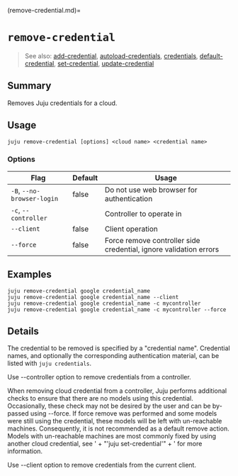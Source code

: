 (remove-credential.md)=
# `remove-credential`
> See also: [add-credential](#add-credential), [autoload-credentials](#autoload-credentials), [credentials](#credentials), [default-credential](#default-credential), [set-credential](#set-credential), [update-credential](#update-credential)

## Summary
Removes Juju credentials for a cloud.

## Usage
```juju remove-credential [options] <cloud name> <credential name>```

### Options
| Flag | Default | Usage |
| --- | --- | --- |
| `-B`, `--no-browser-login` | false | Do not use web browser for authentication |
| `-c`, `--controller` |  | Controller to operate in |
| `--client` | false | Client operation |
| `--force` | false | Force remove controller side credential, ignore validation errors |

## Examples

    juju remove-credential google credential_name
    juju remove-credential google credential_name --client
    juju remove-credential google credential_name -c mycontroller
    juju remove-credential google credential_name -c mycontroller --force



## Details
The credential to be removed is specified by a "credential name".
Credential names, and optionally the corresponding authentication
material, can be listed with `juju credentials`.

Use --controller option to remove credentials from a controller. 

When removing cloud credential from a controller, Juju performs additional
checks to ensure that there are no models using this credential.
Occasionally, these check may not be desired by the user and can be by-passed using --force. 
If force remove was performed and some models were still using the credential, these models 
will be left with un-reachable machines.
Consequently, it is not recommended as a default remove action.
Models with un-reachable machines are most commonly fixed by using another cloud credential, 
see ' + "'juju set-credential'" + ' for more information.


Use --client option to remove credentials from the current client.